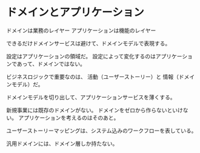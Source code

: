 # ドメインとアプリケーション

ドメインは業務のレイヤー
アプリケーションは機能のレイヤー

できるだけドメインサービスは避けて、ドメインモデルで表現する。

設定はアプリケーションの領域だ。
設定によって変化するのはアプリケーションであって、ドメインではない。

ビジネスロジックで重要なのは、
活動（ユーザーストーリー）と
情報（ドメインモデル）だ。

ドメインモデルを切り出して、アプリケーションサービスを薄くする。

新規事業には既存のドメインがない。
ドメインをゼロから作らないといけない。
アプリケーションを考えるのはそのあと。

ユーザーストーリーマッピングは、システム込みのワークフローを表している。

汎用ドメインには、ドメイン層しか持たない。
